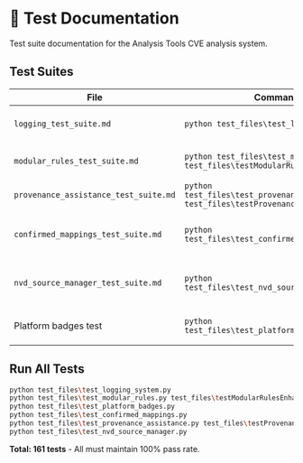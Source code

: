 # 🧪 Test Documentation

Test suite documentation for the Analysis Tools CVE analysis system.

## Test Suites

| File | Command | Tests | Purpose |
|------|---------|-------|---------|
| `logging_test_suite.md` | `python test_files\test_logging_system.py` | 53 | Structured logging validation |
| `modular_rules_test_suite.md` | `python test_files\test_modular_rules.py test_files\testModularRulesEnhanced.json` | 16 | JSON generation rules |
| `provenance_assistance_test_suite.md` | `python test_files\test_provenance_assistance.py test_files\testProvenanceAssistance.json` | 10 | CPE results functionality |
| `confirmed_mappings_test_suite.md` | `python test_files\test_confirmed_mappings.py` | 10 | Confirmed mappings pipeline validation |
| `nvd_source_manager_test_suite.md` | `python test_files\test_nvd_source_manager.py` | 10 | NVD Source Manager integration validation |
| Platform badges test | `python test_files\test_platform_badges.py` | 62 | Badge/modal system and data quality |

## Run All Tests

```bash
python test_files\test_logging_system.py
python test_files\test_modular_rules.py test_files\testModularRulesEnhanced.json
python test_files\test_platform_badges.py
python test_files\test_confirmed_mappings.py
python test_files\test_provenance_assistance.py test_files\testProvenanceAssistance.json
python test_files\test_nvd_source_manager.py
```

**Total: 161 tests** - All must maintain 100% pass rate.
